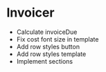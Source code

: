 
# Invoicer

- Calculate invoiceDue
- Fix cost font size in template
- Add row styles button
- Add row styles template
- Implement sections
